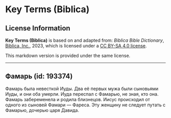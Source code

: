 # Key Terms (Biblica)

## License Information

**Key Terms (Biblica)** is based on and adapted from: _Biblica Bible Dictionary_, [Biblica, Inc.](https://www.biblica.com/), 2023, which is licensed under a [CC BY-SA 4.0 license](https://creativecommons.org/licenses/by-sa/4.0/legalcode.en).

This markdown version is provided under the same license.



--------------------------------

## Фамарь (id: 193374)

Фамарь была невесткой Иуды. Два её первых мужа были сыновьями Иуды, и они оба умерли. Иуда переспал с Фамарью, не зная, кто она. Фамарь забеременела и родила близнецов. Иисус происходил от одного из сыновей Фамари — Фареса. Эту женщину не следует путать с Фамарью, дочерью царя Давида. 


